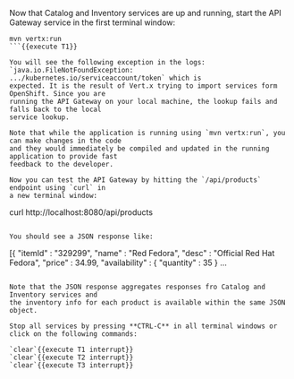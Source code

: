 Now that Catalog and Inventory services are up and running, start the API Gateway 
service in the first terminal window:

```
mvn vertx:run
```{{execute T1}}

You will see the following exception in the logs: 
`java.io.FileNotFoundException: .../kubernetes.io/serviceaccount/token` which is 
expected. It is the result of Vert.x trying to import services form OpenShift. Since you are 
running the API Gateway on your local machine, the lookup fails and falls back to the local 
service lookup.

Note that while the application is running using `mvn vertx:run`, you can make changes in the code
and they would immediately be compiled and updated in the running application to provide fast
feedback to the developer.

Now you can test the API Gateway by hitting the `/api/products` endpoint using `curl` in 
a new terminal window:

```
curl http://localhost:8080/api/products
```{{execute T4}}

You should see a JSON response like:
```
[{
  "itemId" : "329299",
  "name" : "Red Fedora",
  "desc" : "Official Red Hat Fedora",
  "price" : 34.99,
  "availability" : {
    "quantity" : 35
  }
...
```

Note that the JSON response aggregates responses fro Catalog and Inventory services and 
the inventory info for each product is available within the same JSON object.

Stop all services by pressing **CTRL-C** in all terminal windows or click on the following commands:

`clear`{{execute T1 interrupt}}
`clear`{{execute T2 interrupt}}
`clear`{{execute T3 interrupt}}
